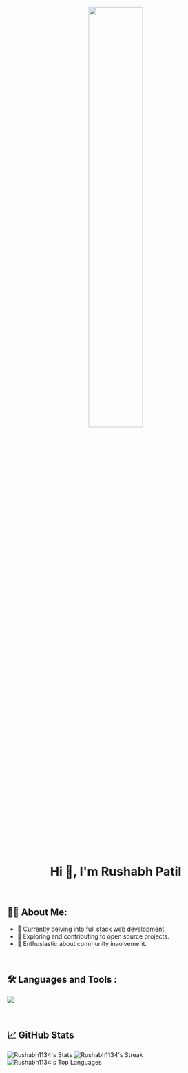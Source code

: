 <p align=center><img src="https://user-images.githubusercontent.com/74038190/238353480-219bcc70-f5dc-466b-9a60-29653d8e8433.gif" width=50%></p>
<h1 align=center>
    <strong> Hi 👋, I'm Rushabh Patil </strong> 
</h1>
<br>

## 🧑‍💻 About Me:
- 🌱 Currently delving into full stack web development.
- 🔭 Exploring and contributing to open source projects.
- 🎨 Enthusiastic about community involvement.

<br>

<div id="badges">

## 🛠️ Languages and Tools :
<p>
  <a href="https://skillicons.dev">
   <img src="https://skillicons.dev/icons?i=javascript,typescript,react,nextjs,nodejs,express,mongodb,html,css,bootstrap,tailwind,java,firebase,git,github"/>
  </a>
</p>
</div>
<br>

## 📈 GitHub Stats


![Rushabh1134's Stats](https://github-readme-stats.vercel.app/api?username=Rushabh1134&theme=dracula&show_icons=true&hide_border=true&count_private=true)
![Rushabh1134's Streak](https://github-readme-streak-stats.herokuapp.com/?user=Rushabh1134&theme=dracula&hide_border=true)
![Rushabh1134's Top Languages](https://github-readme-stats.vercel.app/api/top-langs/?username=Rushabh1134&theme=dracula&show_icons=true&hide_border=true&layout=compact)
<br>
